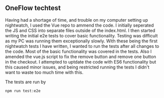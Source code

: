 ## OneFlow techtest

Having had a shortage of time, and trouble on my computer setting up nightwatch, I used the Vue repo to ammend the code.
I initially seperated the JS and CSS into separate files outside of the index.html. I then started writing the initial e2e tests to cover basic functionality. Testing was difficult as my PC was running them exceptionally slowly. With these being the first nightwatch tests I have written, I wanted to run the tests after all changes to the code. Most of the basic functionality was covered in the tests. Also I amended the vue.js script to fix the remove button and remove one button in the checkout. I attempted to uptdate the code with ES6 functionality but this caused minor issues, and being restricted running the tests I didn't want to waste too much time with this.

The tests are run by

```npm run test:e2e```
